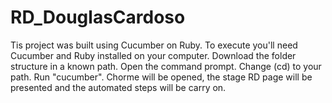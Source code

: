 # RD_DouglasCardoso
Tis project was built using Cucumber on Ruby. To execute you'll need Cucumber and Ruby installed on your computer. Download the folder structure in a known path. Open the command prompt. Change (cd) to your path. Run "cucumber". Chorme will be opened, the stage RD page will be presented and the automated steps will be carry on.
